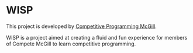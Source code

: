 # WISP

This project is developed by [Competitive Programming McGill](https://competemcgill.com).

WISP is a project aimed at creating a fluid and fun experience for members of Compete McGill to learn competitive programming.
